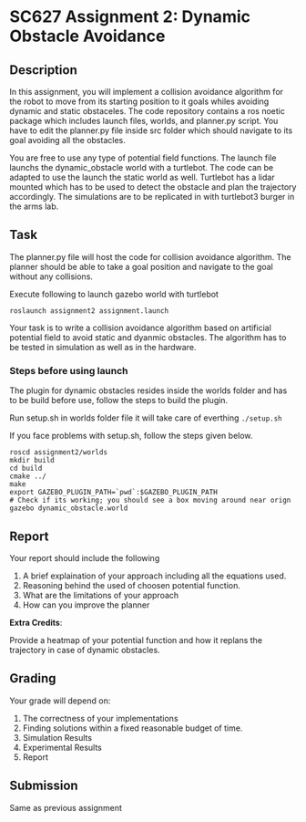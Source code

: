 # SC627 Assignment 2: Dynamic Obstacle Avoidance

## Description

In this assignment, you will implement a collision avoidance algorithm for the robot to move from its starting position to it goals whiles avoiding dynamic and static obstaceles. The code repository contains a ros noetic package which includes launch files, worlds, and planner.py script. You have to edit the planner.py file inside src folder which should navigate to its goal avoiding all the obstacles. 

You are free to use any type of potential field functions. The launch file launchs the dynamic_obstacle world with a turtlebot. The code can be adapted to use the launch the static world as well. Turtlebot has a lidar mounted which has to be used to detect the obstacle and plan the trajectory accordingly. The simulations are to be replicated in with turtlebot3 burger in the arms lab.

## Task

The planner.py file will host the code for collision avoidance algorithm. The planner should be able to take a goal position and navigate to the goal without any collisions. 

Execute following to launch gazebo world with turtlebot

`roslaunch assignment2 assignment.launch`

Your task is to write a collision avoidance algorithm based on artificial potential field to avoid static and dyanmic obstacles. The algorithm has to be tested in simulation as well as in the hardware. 

### Steps before using launch
The plugin for dynamic obstacles resides inside the worlds folder and has to be build before use, follow the steps to build the plugin.

Run setup.sh in worlds folder file it will take care of everthing
`./setup.sh`

If you face problems with setup.sh, follow the steps given below.

```
roscd assignment2/worlds
mkdir build
cd build
cmake ../
make
export GAZEBO_PLUGIN_PATH=`pwd`:$GAZEBO_PLUGIN_PATH
# Check if its working; you should see a box moving around near orign
gazebo dynamic_obstacle.world
```

## Report
Your report should include the following
1. A brief explaination of your approach including all the equations used. 
2. Reasoning behind the used of choosen potential function.
3. What are the limitations of your approach
4. How can you improve the planner

**Extra Credits**:

Provide a heatmap of your potential function and how it replans the trajectory in case of dynamic obstacles. 

## Grading 
Your grade will depend on:
1. The correctness of your implementations
2. Finding solutions within a fixed reasonable budget of time.
3. Simulation Results
4. Experimental Results
5. Report

## Submission
Same as previous assignment